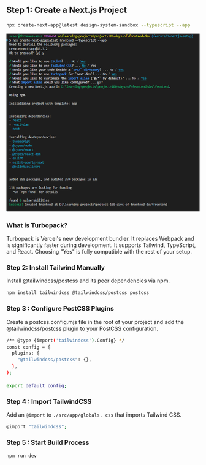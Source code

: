 ## Step 1: Create a Next.js Project

```bash
npx create-next-app@latest design-system-sandbox --typescript --app
```

![](./img/D002-setup.png)

### What is Turbopack?

Turbopack is Vercel's new development bundler. It replaces Webpack and is significantly faster during development. It supports Tailwind, TypeScript, and React. Choosing "Yes" is fully compatible with the rest of your setup.

### Step 2: Install Tailwind Manually

Install @tailwindcss/postcss and its peer dependencies via npm.

```bash
npm install tailwindcss @tailwindcss/postcss postcss
```

### Step 3 : Configure PostCSS Plugins

Create a postcss.config.mjs file in the root of your project and add the @tailwindcss/postcss plugin to your PostCSS configuration.

```bash
/** @type {import('tailwindcss').Config} */
const config = {
  plugins: {
    "@tailwindcss/postcss": {},
  },
};

export default config;
```

### Step 4 : Import TailwindCSS

Add an `@import` to `./src/app/globals. css` that imports Tailwind CSS.

```bash
@import "tailwindcss";
```

### Step 5 : Start Build Process

```bash
npm run dev
```
